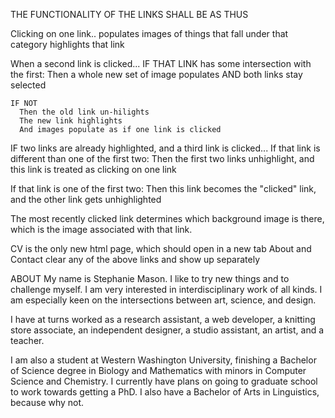 THE FUNCTIONALITY OF THE LINKS SHALL BE AS THUS

Clicking on one link..
  populates images of things that fall under that category
  highlights that link

When a second link is clicked...
    IF THAT LINK has some intersection with the first:
      Then a whole new set of image populates
      AND both links stay selected

    IF NOT
      Then the old link un-hilights
      The new link highlights
      And images populate as if one link is clicked

IF two links are already highlighted, and a third link is clicked...
  If that link is different than one of the first two:
    Then the first two links unhighlight, and this link is treated as clicking on one link

  If that link is one of the first two:
    Then this link becomes the "clicked" link, and the other link gets unhighlighted


The most recently clicked link determines which background image is there, which is the image associated with that link.

CV is the only new html page, which should open in a new tab
About and Contact clear any of the above links and show up separately


ABOUT
My name is Stephanie Mason. I like to try new things and to challenge myself. I am very interested in interdisciplinary work of all kinds. I am especially keen on the intersections between art, science, and design.

I have at turns worked as a research assistant, a web developer, a knitting store associate, an independent designer, a studio assistant, an artist, and a teacher.

I am also a student at Western Washington University, finishing a Bachelor of Science degree in Biology and Mathematics with minors in Computer Science and Chemistry. I currently have plans on going to graduate school to work towards getting a PhD. I also have a Bachelor of Arts in Linguistics, because why not.
